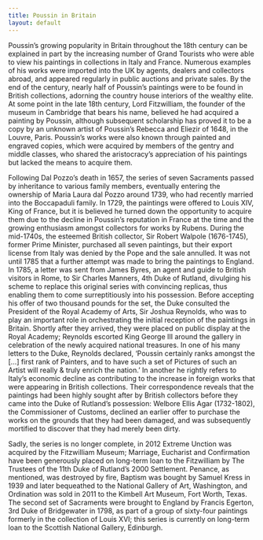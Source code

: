 ```yaml
---
title: Poussin in Britain
layout: default
---
```


Poussin’s growing popularity in Britain throughout the 18th century can be explained in part by the increasing number of Grand Tourists who were able to view his paintings in collections in Italy and France. Numerous examples of his works were imported into the UK by agents, dealers and collectors abroad, and appeared regularly in public auctions and private sales. By the end of the century, nearly half of Poussin’s paintings were to be found in British collections, adorning the country house interiors of the wealthy elite. At some point in the late 18th century, Lord Fitzwilliam, the founder of the museum in Cambridge that bears his name, believed he had acquired a painting by Poussin, although subsequent scholarship has proved it to be a copy by an unknown artist of Poussin’s Rebecca and Eliezir of 1648, in the Louvre, Paris. Poussin’s works were also known through painted and engraved copies, which were acquired by members of the gentry and middle classes, who shared the aristocracy’s appreciation of his paintings but lacked the means to acquire them.

Following Dal Pozzo’s death in 1657, the series of seven Sacraments passed by inheritance to various family members, eventually entering the ownership of Maria Laura dal Pozzo around 1739, who had recently married into the Boccapaduli family. In 1729, the paintings were offered to Louis XIV, King of France, but it is believed he turned down the opportunity to acquire them due to the decline in Poussin’s reputation in France at the time and the growing enthusiasm amongst collectors for works by Rubens. During the mid-1740s, the esteemed British collector, Sir Robert Walpole (1676-1745), former Prime Minister, purchased all seven paintings, but their export license from Italy was denied by the Pope and the sale annulled. It was not until 1785 that a further attempt was made to bring the paintings to England. In 1785, a letter was sent from James Byres, an agent and guide to British visitors in Rome, to Sir Charles Manners, 4th Duke of Rutland, divulging his scheme to replace this original series with convincing replicas, thus enabling them to come surreptitiously into his possession. Before accepting his offer of two thousand pounds for the set, the Duke consulted the President of the Royal Academy of Arts, Sir Joshua Reynolds, who was to play an important role in orchestrating the initial reception of the paintings in Britain. Shortly after they arrived, they were placed on public display at the Royal Academy; Reynolds escorted King George III around the gallery in celebration of the newly acquired national treasures. In one of his many letters to the Duke, Reynolds declared, ‘Poussin certainly ranks amongst the […] first rank of Painters, and to have such a set of Pictures of such an Artist will really & truly enrich the nation.’ In another he rightly refers to Italy’s economic decline as contributing to the increase in foreign works that were appearing in British collections. Their correspondence reveals that the paintings had been highly sought after by British collectors before they came into the Duke of Rutland’s possession: Welbore Ellis Agar (1732-1802), the Commissioner of Customs, declined an earlier offer to purchase the works on the grounds that they had been damaged, and was subsequently mortified to discover that they had merely been dirty.

Sadly, the series is no longer complete, in 2012 Extreme Unction was acquired by the Fitzwilliam Museum; Marriage, Eucharist and Confirmation have been generously placed on long-term loan to the Fitzwilliam by The Trustees of the 11th Duke of Rutland’s 2000 Settlement. Penance, as mentioned, was destroyed by fire, Baptism was bought by Samuel Kress in 1939 and later bequeathed to the National Gallery of Art, Washington, and Ordination was sold in 2011 to the Kimbell Art Museum, Fort Worth, Texas. The second set of Sacraments were brought to England by Francis Egerton, 3rd Duke of Bridgewater in 1798, as part of a group of sixty-four paintings formerly in the collection of Louis XVI; this series is currently on long-term loan to the Scottish National Gallery, Edinburgh.
